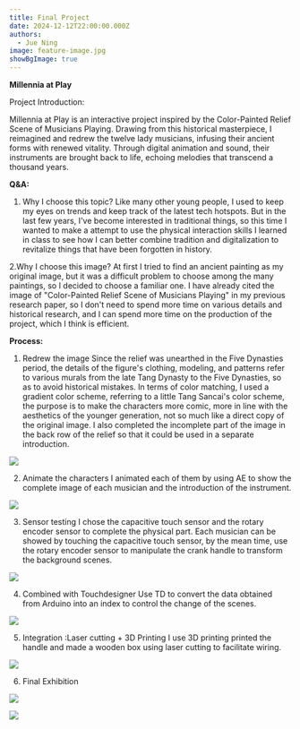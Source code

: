 ```yaml
---
title: Final Project
date: 2024-12-12T22:00:00.000Z
authors:
  - Jue Ning
image: feature-image.jpg
showBgImage: true
---
```

**Millennia at Play**

Project Introduction:					

Millennia at Play is an interactive project inspired by the Color-Painted Relief Scene
of Musicians Playing. Drawing from this historical masterpiece, I reimagined and
redrew the twelve lady musicians, infusing their ancient forms with renewed
vitality. Through digital animation and sound, their instruments are brought back to
life, echoing melodies that transcend a thousand years.



**Q&A:**
1. Why I choose this topic?
    Like many other young people, I used to keep my eyes on trends and keep track of the latest tech hotspots. But in the last few years, I've become interested in traditional things, so this time I wanted to make a attempt to use the physical interaction skills I learned in class to see how I can better combine tradition and digitalization to revitalize things that have been forgotten in history.

2.Why I choose this image?
  At first I tried to find an ancient painting as my original image, but it was a difficult problem to choose among the many paintings, so I decided to choose a familiar one. I have already cited the image of "Color-Painted Relief Scene of Musicians Playing" in my previous research paper, so I don't need to spend more time on various details and historical research, and I can spend more time on the production of the project, which I think is efficient.


**Process:**
1. Redrew the image
  Since the relief was unearthed in the Five Dynasties period, the details of the figure's clothing, modeling, and patterns refer to various murals from the late Tang Dynasty to the Five Dynasties, so as to avoid historical mistakes. In terms of color matching, I used a gradient color scheme, referring to a little Tang Sancai's color scheme, the purpose is to make the characters more comic, more in line with the aesthetics of the younger generation, not so much like a direct copy of the original image. I also completed the incomplete part of the image in the back row of the relief so that it could be used in a separate introduction.

![](redrew.png)




2. Animate the characters
  I animated each of them by using AE to show the complete image of each musician and the introduction of the instrument.
	

![](animation.png)

3. Sensor testing
  I chose the capacitive touch sensor and the rotary encoder sensor to complete the physical part. Each musician can be showed by touching the capacitive touch sensor, by the mean time, use the rotary encoder sensor to manipulate the crank handle to transform the background scenes.

![](sensor.png)

4. Combined with Touchdesigner
   Use TD to convert the data obtained from Arduino into an index to control the change of the scenes.

![](touchdesigner.png)

5. Integration :Laser cutting + 3D Printing
    I use 3D printing printed the handle and made a wooden box using laser cutting to facilitate wiring.

![](box.png)

6. Final Exhibition

![](exhibition1.png)

![](exhibituion2.png)

